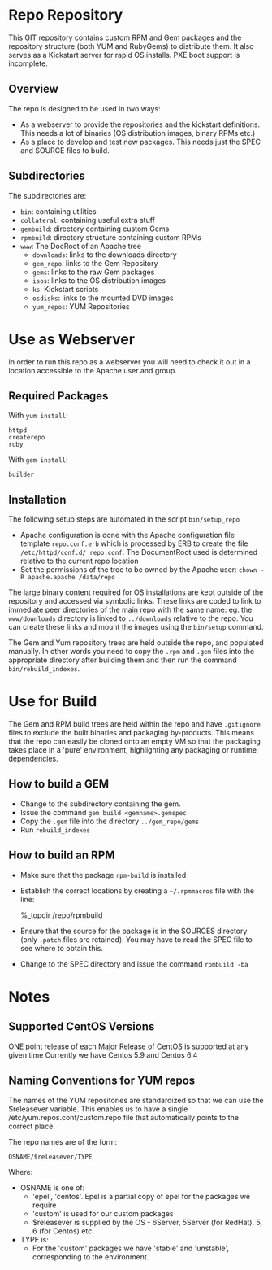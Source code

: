 Repo Repository
===============

This GIT repository contains custom RPM and Gem packages and the repository structure
(both YUM and RubyGems) to distribute them. It also serves as a Kickstart server for
rapid OS installs. PXE boot support is incomplete.

Overview
--------

The repo is designed to be used in two ways:
* As a webserver to provide the repositories and the kickstart definitions. This needs
a lot of binaries (OS distribution images, binary RPMs etc.)
* As a place to develop and test new packages. This needs just the SPEC and SOURCE files
to build.

Subdirectories
--------------
The subdirectories are:

* `bin`: containing utilities
* `collateral`: containing useful extra stuff
* `gembuild`: directory containing custom Gems
* `rpmbuild`: directory structure containing custom RPMs
* `www`: The DocRoot of an Apache tree
    * `downloads`: links to the downloads directory
    * `gem_repo`: links to the Gem Repository
    * `gems`: links to the raw Gem packages
    * `isos`: links to the OS distribution images
    * `ks`: Kickstart scripts
    * `osdisks`: links to the mounted DVD images
    * `yum_repos`: YUM Repositories

Use as Webserver
================

In order to run this repo as a webserver you will need to check it out in a location accessible to the Apache user and group. 

Required Packages
-----------------
With `yum install`:

    httpd
    createrepo
    ruby

With `gem install`:

    builder

Installation
------------
The following setup steps are automated in the script `bin/setup_repo`

* Apache configuration is done with the Apache configuration file template `repo.conf.erb` which
is processed by ERB to create the file `/etc/httpd/conf.d/_repo.conf`. The DocumentRoot used is 
determined relative to the current repo location
* Set the permissions of the tree to be owned by the Apache user: `chown -R apache.apache /data/repo`

The large binary content required for OS installations are kept outside of the repository and accessed
via symbolic links. These links are coded to link to immediate peer directories of the main repo with 
the same name: eg. the `www/downloads` directory is linked to `../downloads` relative to the repo.
You can create these links and mount the images using the `bin/setup` command.

The Gem and Yum repository trees are held outside the repo, and populated manually. In other words
you need to copy the `.rpm` and `.gem` files into the appropriate directory after building them and then
run the command `bin/rebuild_indexes`.

Use for Build
=============
The Gem and RPM build trees are held within the repo and have `.gitignore` files to exclude the
built binaries and packaging by-products.
This means that the repo can easily be cloned onto an empty VM so that the packaging takes place in a 'pure' environment, highlighting any packaging or runtime dependencies.

How to build a GEM
------------------
* Change to the subdirectory containing the gem.
* Issue the command `gem build <gemname>.gemspec`
* Copy the `.gem` file into the directory `../gem_repo/gems`
* Run `rebuild_indexes`

How to build an RPM
-------------------

* Make sure that the package `rpm-build` is installed
* Establish the correct locations by creating a `~/.rpmmacros` file with the line:

    %_topdir <path-to-repo>/repo/rpmbuild

* Ensure that the source for the package is in the SOURCES directory (only `.patch` files are retained). You may have to read the SPEC file to see where to obtain this.
* Change to the SPEC directory and issue the command `rpmbuild -ba`

Notes
=====

Supported CentOS Versions
-------------------------

ONE point release of each Major Release of CentOS is supported at any given time
Currently we have Centos 5.9 and Centos 6.4

Naming Conventions for YUM repos
--------------------------------

The names of the YUM repositories are standardized so that we can use the $releasever variable.
This enables us to have a single /etc/yum.repos.conf/custom.repo file that automatically
points to the correct place.

The repo names are of the form:

    OSNAME/$releasever/TYPE

Where:

* OSNAME is one of:
    * 'epel', 'centos'. Epel is a partial copy of epel for the packages we require
    * 'custom' is used for our custom packages
    * $releasever is supplied by the OS - 6Server, 5Server (for RedHat), 5, 6 (for Centos) etc.
* TYPE is:
    * For the 'custom' packages we have 'stable' and 'unstable', corresponding to the environment.
